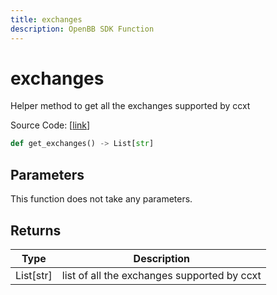 ```yaml
---
title: exchanges
description: OpenBB SDK Function
---
```


# exchanges

Helper method to get all the exchanges supported by ccxt

Source Code: [[link](https://github.com/OpenBB-finance/OpenBBTerminal/tree/main/openbb_terminal/cryptocurrency/due_diligence/ccxt_model.py#L10)]

```python
def get_exchanges() -> List[str]
```
## Parameters

This function does not take any parameters.

## Returns

| Type | Description |
| ---- | ----------- |
| List[str] | list of all the exchanges supported by ccxt |


